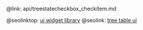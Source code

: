 @link: api/treestatecheckbox_checkitem.md

@seolinktop: [ui widget library](https://webix.com)
@seolink: [tree table ui](https://webix.com/widget/treetable/)